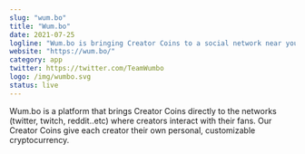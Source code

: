 ```yaml
---
slug: "wum.bo"
title: "Wum.bo"
date: 2021-07-25
logline: "Wum.bo is bringing Creator Coins to a social network near you."
website: "https://wum.bo/"
category: app
twitter: https://twitter.com/TeamWumbo
logo: /img/wumbo.svg
status: live
---
```


Wum.bo is a platform that brings Creator Coins directly to the networks (twitter, twitch, reddit..etc) where creators interact with their fans. Our Creator Coins give each creator their own personal, customizable cryptocurrency. 